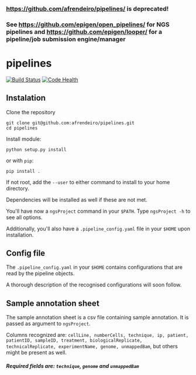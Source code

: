 ### https://github.com/afrendeiro/pipelines/ is deprecated!
### See https://github.com/epigen/open_pipelines/ for NGS pipelines and https://github.com/epigen/looper/ for a pipeline/job submission engine/manager

pipelines
=========

[![Build Status](https://travis-ci.org/afrendeiro/pipelines.svg?branch=master)](https://travis-ci.org/afrendeiro/pipelines) [![Code Health](https://landscape.io/github/afrendeiro/pipelines/master/landscape.svg?style=flat)](https://landscape.io/github/afrendeiro/pipelines/master)

## Instalation
Clone the repository

    git clone git@github.com:afrendeiro/pipelines.git
    cd pipelines

Install module:

    python setup.py install

or with `pip`:

    pip install .

If not root, add the `--user` to either command to install to your home directory.

Dependencies will be installed as well if these are not met.

You'll have now a `ngsProject` command in your `$PATH`. Type `ngsProject -h` to see all options.

Additionally, you'll also have a `.pipeline_config.yaml` file in your `$HOME` upon installation.

## Config file

The `.pipeline_config.yaml` in your `$HOME` contains configurations that are read by the pipeline objects.

A thorough description of the recognised configurations will soon follow.

## Sample annotation sheet
The sample annotation sheet is a csv file containing sample annotation. It is passed as argument to `ngsProject`.

Columns recognized are: `cellLine, numberCells, technique, ip, patient, patientID, sampleID, treatment, biologicalReplicate, technicalReplicate, experimentName, genome, unmappedBam`, but others might be present as well.

##### Required fields are: **`technique`**, **`genome`** and **`unmappedBam`**
